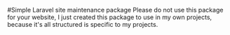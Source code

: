 #Simple Laravel site maintenance package
Please do not use this package for your website, I just created this package to use in my own projects, because it's all structured is specific to my projects.
